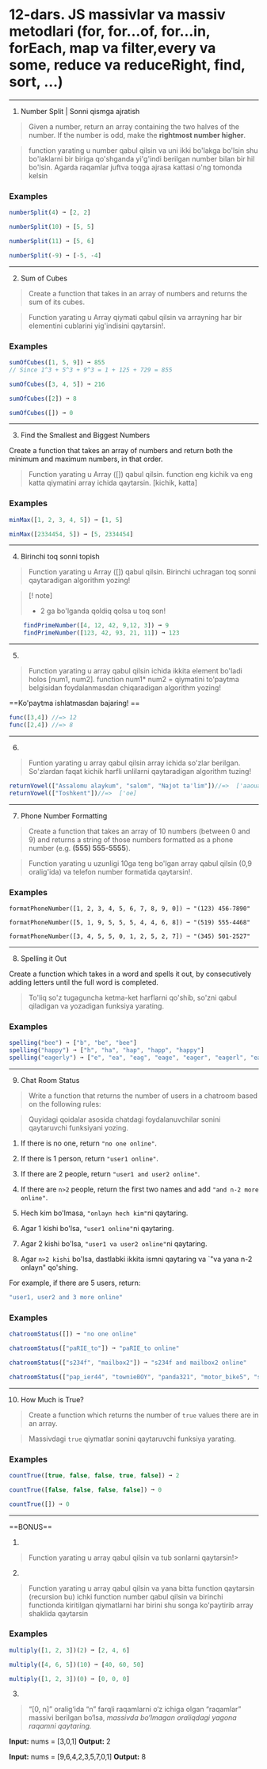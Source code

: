 # 12-dars. JS massivlar va massiv metodlari (for, for...of, for…in, forEach, map va filter,every va some, reduce va reduceRight, find, sort, …)


----
1. Number Split | Sonni qismga ajratish

> Given a number, return an array containing the two halves of the number. If the number is odd, make the **rightmost number higher**.

> function yarating u number qabul qilsin va uni ikki bo'lakga bo'lsin shu bo'laklarni bir biriga qo'shganda yi'g'indi berilgan number bilan bir hil bo'lsin.
> Agarda raqamlar juftva toqga ajrasa kattasi o'ng tomonda kelsin

### Examples

```js
numberSplit(4) ➞ [2, 2]

numberSplit(10) ➞ [5, 5]

numberSplit(11) ➞ [5, 6]

numberSplit(-9) ➞ [-5, -4]
```


----
2. Sum of Cubes


> Create a function that takes in an array of numbers and returns the sum of its cubes.

> Function yarating u Array qiymati qabul qilsin va arrayning har bir elementini cublarini yig'indisini qaytarsin!.


### Examples

```js
sumOfCubes([1, 5, 9]) ➞ 855
// Since 1^3 + 5^3 + 9^3 = 1 + 125 + 729 = 855

sumOfCubes([3, 4, 5]) ➞ 216

sumOfCubes([2]) ➞ 8

sumOfCubes([]) ➞ 0
```

----
3.  Find the Smallest and Biggest Numbers

Create a function that takes an array of numbers and return both the minimum and maximum numbers, in that order.

> Function yarating u Array ([]) qabul qilsin. function  eng kichik va eng katta qiymatini array ichida qaytarsin. [kichik, katta]
### Examples

```js
minMax([1, 2, 3, 4, 5]) ➞ [1, 5]

minMax([2334454, 5]) ➞ [5, 2334454]
```

---- 
4. Birinchi toq sonni topish 

> Function yarating u Array ([]) qabul qilsin. Birinchi uchragan toq sonni qaytaradigan algorithm yozing!

> [! note]
>  - 2 ga bo'lganda qoldiq qolsa u toq son! 

```js
	findPrimeNumber([4, 12, 42, 9,12, 3]) ➞ 9 
	findPrimeNumber([123, 42, 93, 21, 11]) ➞ 123
```

---

5.  
> Function yarating u array qabul qilsin  ichida ikkita element bo'ladi holos [num1, num2]. function num1* num2 = qiymatini to'paytma belgisidan foydalanmasdan chiqaradigan algorithm yozing!

==Ko'paytma ishlatmasdan bajaring! ==

```js
func([3,4]) //=> 12
func([2,4]) //=> 8
```

----

6. 
> Funtion yarating u array qabul qilsin array ichida so'zlar berilgan.
> So'zlardan faqat kichik harfli unlilarni qaytaradigan algorithm tuzing!

```js
returnVowel(["Assalomu alaykum", "salom", "Najot ta'lim"])//=>  ['aaouaau', 'ao', 'aoai]
returnVowel(["Toshkent"])//=>  ['oe]
```

---

7. Phone Number Formatting

> Create a function that takes an array of 10 numbers (between 0 and 9) and returns a string of those numbers formatted as a phone number (e.g. **(555) 555-5555**).

> Function yarating u uzunligi 10ga teng bo'lgan array qabul qilsin (0,9 oralig'ida) va telefon number formatida qaytarsin!. 
### Examples

```
formatPhoneNumber([1, 2, 3, 4, 5, 6, 7, 8, 9, 0]) ➞ "(123) 456-7890"

formatPhoneNumber([5, 1, 9, 5, 5, 5, 4, 4, 6, 8]) ➞ "(519) 555-4468"

formatPhoneNumber([3, 4, 5, 5, 0, 1, 2, 5, 2, 7]) ➞ "(345) 501-2527"
```

---

8. Spelling it Out

Create a function which takes in a word and spells it out, by consecutively adding letters until the full word is completed.

> To'liq so'z tugaguncha ketma-ket harflarni qo'shib, so'zni qabul qiladigan va yozadigan funksiya yarating.

### Examples

```js
spelling("bee") ➞ ["b", "be", "bee"]
spelling("happy") ➞ ["h", "ha", "hap", "happ", "happy"]
spelling("eagerly") ➞ ["e", "ea", "eag", "eage", "eager", "eagerl", "eagerly"]
```

---

9. Chat Room Status

> Write a function that returns the number of users in a chatroom based on the following rules:

>Quyidagi qoidalar asosida chatdagi foydalanuvchilar sonini qaytaruvchi funksiyani yozing.

1. If there is no one, return `"no one online"`.
2. If there is 1 person, return `"user1 online"`.
3. If there are 2 people, return `"user1 and user2 online"`.
4. If there are `n>2` people, return the first two names and add `"and n-2 more online"`.


1. Hech kim bo'lmasa, `"onlayn hech kim"`ni qaytaring.
2. Agar 1 kishi bo'lsa, `"user1 online"`ni qaytaring.
3. Agar 2 kishi bo'lsa, `"user1 va user2 online"`ni qaytaring.
4. Agar `n>2 kishi` bo'lsa, dastlabki ikkita ismni qaytaring va `"va yana n-2 onlayn" qo'shing.

For example, if there are 5 users, return:

```js
"user1, user2 and 3 more online"
```

### Examples

```js
chatroomStatus([]) ➞ "no one online"

chatroomStatus(["paRIE_to"]) ➞ "paRIE_to online"

chatroomStatus(["s234f", "mailbox2"]) ➞ "s234f and mailbox2 online"

chatroomStatus(["pap_ier44", "townieBOY", "panda321", "motor_bike5", "sandwichmaker833", "violinist91"]) ➞ "pap_ier44, townieBOY and 4 more online"
```
---

10.  How Much is True?


>Create a function which returns the number of `true` values there are in an array.

> Massivdagi `true` qiymatlar sonini qaytaruvchi funksiya yarating.

### Examples

```js
countTrue([true, false, false, true, false]) ➞ 2

countTrue([false, false, false, false]) ➞ 0

countTrue([]) ➞ 0
```
 
---
==BONUS==

1. 
> Function yarating u array qabul qilsin va tub sonlarni qaytarsin!>

2.  
> Function yarating u array qabul qilsin va yana bitta function qaytarsin (recursion bu) ichki function number qabul qilsin va birinchi functionda kiritilgan qiymatlarni har birini shu songa ko'paytirib array shaklida qaytarsin 

### Examples

```js
multiply([1, 2, 3])(2) ➞ [2, 4, 6]

multiply([4, 6, 5])(10) ➞ [40, 60, 50]

multiply([1, 2, 3])(0) ➞ [0, 0, 0]
```

3.
>“[0, n]” oralig‘ida “n” farqli raqamlarni o‘z ichiga olgan “raqamlar” massivi berilgan bo‘lsa, _massivda bo‘lmagan oraliqdagi yagona raqamni qaytaring._

**Input:** nums = [3,0,1]
**Output:** 2


**Input:** nums = [9,6,4,2,3,5,7,0,1]
**Output:** 8